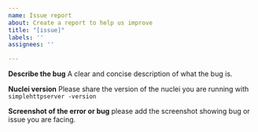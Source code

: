 ```yaml
---
name: Issue report
about: Create a report to help us improve
title: "[issue]"
labels: ''
assignees: ''

---
```


**Describe the bug**
A clear and concise description of what the bug is.

**Nuclei version**
Please share the version of the nuclei you are running with `simplehttpserver -version` 


**Screenshot of the error or bug**
please add the screenshot showing bug or issue you are facing.
